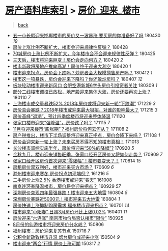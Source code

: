 [房产语料库索引](../../README.md)  > [房价_迎来_楼市](房价_迎来_楼市.md)
====
> [back](../README.md)

- [五一小长假迎来邯郸楼市的房价又一波暴涨 要买房的你准备好了吗](http://jkwz.applinzi.com/ittc/7097731015604962320.html#%E4%BA%94%E4%B8%80%E5%B0%8F%E9%95%BF%E5%81%87%E8%BF%8E%E6%9D%A5%E9%82%AF%E9%83%B8%E6%A5%BC%E5%B8%82%E7%9A%84%E6%88%BF%E4%BB%B7%E5%8F%88%E4%B8%80%E6%B3%A2%E6%9A%B4%E6%B6%A8+%E8%A6%81%E4%B9%B0%E6%88%BF%E7%9A%84%E4%BD%A0%E5%87%86%E5%A4%87%E5%A5%BD%E4%BA%86%E5%90%97) 180430 *19* 
- [房价上涨比例不断扩大，楼市会迎来规律性反弹？](http://jkwz.applinzi.com/ittc/7097061207993484305.html#%E6%88%BF%E4%BB%B7%E4%B8%8A%E6%B6%A8%E6%AF%94%E4%BE%8B%E4%B8%8D%E6%96%AD%E6%89%A9%E5%A4%A7%EF%BC%8C%E6%A5%BC%E5%B8%82%E4%BC%9A%E8%BF%8E%E6%9D%A5%E8%A7%84%E5%BE%8B%E6%80%A7%E5%8F%8D%E5%BC%B9%EF%BC%9F) 180428  
- [70城房价上涨比例不断扩大，今年楼市会不会迎来规律性反弹？](http://jkwz.applinzi.com/ittc/7095831070966809611.html#70%E5%9F%8E%E6%88%BF%E4%BB%B7%E4%B8%8A%E6%B6%A8%E6%AF%94%E4%BE%8B%E4%B8%8D%E6%96%AD%E6%89%A9%E5%A4%A7%EF%BC%8C%E4%BB%8A%E5%B9%B4%E6%A5%BC%E5%B8%82%E4%BC%9A%E4%B8%8D%E4%BC%9A%E8%BF%8E%E6%9D%A5%E8%A7%84%E5%BE%8B%E6%80%A7%E5%8F%8D%E5%BC%B9%EF%BC%9F) 180425  
- [三天后，楼市将迎来巨变！房价会走向何方？](http://jkwz.applinzi.com/ittc/7094098611409519627.html#%E4%B8%89%E5%A4%A9%E5%90%8E%EF%BC%8C%E6%A5%BC%E5%B8%82%E5%B0%86%E8%BF%8E%E6%9D%A5%E5%B7%A8%E5%8F%98%EF%BC%81%E6%88%BF%E4%BB%B7%E4%BC%9A%E8%B5%B0%E5%90%91%E4%BD%95%E6%96%B9%EF%BC%9F) 180420 *2* 
- [楼市新政将房地产推向高潮！房价终于迎来大利空](http://jkwz.applinzi.com/ittc/7094013992475558928.html#%E6%A5%BC%E5%B8%82%E6%96%B0%E6%94%BF%E5%B0%86%E6%88%BF%E5%9C%B0%E4%BA%A7%E6%8E%A8%E5%90%91%E9%AB%98%E6%BD%AE%EF%BC%81%E6%88%BF%E4%BB%B7%E7%BB%88%E4%BA%8E%E8%BF%8E%E6%9D%A5%E5%A4%A7%E5%88%A9%E7%A9%BA) 180420 *1* 
- [楼市迎来拐点，房价会下跌吗？炒房者会大规模抛售房产吗？](http://jkwz.applinzi.com/ittc/7091103516355724299.html#%E6%A5%BC%E5%B8%82%E8%BF%8E%E6%9D%A5%E6%8B%90%E7%82%B9%EF%BC%8C%E6%88%BF%E4%BB%B7%E4%BC%9A%E4%B8%8B%E8%B7%8C%E5%90%97%EF%BC%9F%E7%82%92%E6%88%BF%E8%80%85%E4%BC%9A%E5%A4%A7%E8%A7%84%E6%A8%A1%E6%8A%9B%E5%94%AE%E6%88%BF%E4%BA%A7%E5%90%97%EF%BC%9F) 180412 *1* 
- [楼市这一项暴跌，房价会迎来下降吗？你还敢炒房吗？](http://jkwz.applinzi.com/ittc/7089351833091048458.html#%E6%A5%BC%E5%B8%82%E8%BF%99%E4%B8%80%E9%A1%B9%E6%9A%B4%E8%B7%8C%EF%BC%8C%E6%88%BF%E4%BB%B7%E4%BC%9A%E8%BF%8E%E6%9D%A5%E4%B8%8B%E9%99%8D%E5%90%97%EF%BC%9F%E4%BD%A0%E8%BF%98%E6%95%A2%E7%82%92%E6%88%BF%E5%90%97%EF%BC%9F) 180407 *12* 
- [板块轮动楼市迎来新风口 合肥空港新城6字头房价引投资者关注](http://jkwz.applinzi.com/ittc/7078424458354492426.html#%E6%9D%BF%E5%9D%97%E8%BD%AE%E5%8A%A8%E6%A5%BC%E5%B8%82%E8%BF%8E%E6%9D%A5%E6%96%B0%E9%A3%8E%E5%8F%A3+%E5%90%88%E8%82%A5%E7%A9%BA%E6%B8%AF%E6%96%B0%E5%9F%8E6%E5%AD%97%E5%A4%B4%E6%88%BF%E4%BB%B7%E5%BC%95%E6%8A%95%E8%B5%84%E8%80%85%E5%85%B3%E6%B3%A8) 180309 *1* 
- [部分二线楼市调控已放松，地产股迎来集体大涨，房价还要再次上涨？](http://jkwz.applinzi.com/ittc/7056893946158908422.html#%E9%83%A8%E5%88%86%E4%BA%8C%E7%BA%BF%E6%A5%BC%E5%B8%82%E8%B0%83%E6%8E%A7%E5%B7%B2%E6%94%BE%E6%9D%BE%EF%BC%8C%E5%9C%B0%E4%BA%A7%E8%82%A1%E8%BF%8E%E6%9D%A5%E9%9B%86%E4%BD%93%E5%A4%A7%E6%B6%A8%EF%BC%8C%E6%88%BF%E4%BB%B7%E8%BF%98%E8%A6%81%E5%86%8D%E6%AC%A1%E4%B8%8A%E6%B6%A8%EF%BC%9F) 180110 *7* 
- [上海楼市成交量暴跌52% 2018年房价或将迎来新一轮“下跌潮”](http://jkwz.applinzi.com/ittc/7052523399564231697.html#%E4%B8%8A%E6%B5%B7%E6%A5%BC%E5%B8%82%E6%88%90%E4%BA%A4%E9%87%8F%E6%9A%B4%E8%B7%8C52%25+2018%E5%B9%B4%E6%88%BF%E4%BB%B7%E6%88%96%E5%B0%86%E8%BF%8E%E6%9D%A5%E6%96%B0%E4%B8%80%E8%BD%AE%E2%80%9C%E4%B8%8B%E8%B7%8C%E6%BD%AE%E2%80%9D) 171229 *3* 
- [房价真会暴跌？2018年楼市或迎来最大狠招，对谁的影响最大？](http://jkwz.applinzi.com/ittc/7047227799406904336.html#%E6%88%BF%E4%BB%B7%E7%9C%9F%E4%BC%9A%E6%9A%B4%E8%B7%8C%EF%BC%9F2018%E5%B9%B4%E6%A5%BC%E5%B8%82%E6%88%96%E8%BF%8E%E6%9D%A5%E6%9C%80%E5%A4%A7%E7%8B%A0%E6%8B%9B%EF%BC%8C%E5%AF%B9%E8%B0%81%E7%9A%84%E5%BD%B1%E5%93%8D%E6%9C%80%E5%A4%A7%EF%BC%9F) 171215 *3* 
- [房价高峰“退潮”，预计四季度楼市将迎来整体降温](http://jkwz.applinzi.com/ittc/7038045750154511376.html#%E6%88%BF%E4%BB%B7%E9%AB%98%E5%B3%B0%E2%80%9C%E9%80%80%E6%BD%AE%E2%80%9D%EF%BC%8C%E9%A2%84%E8%AE%A1%E5%9B%9B%E5%AD%A3%E5%BA%A6%E6%A5%BC%E5%B8%82%E5%B0%86%E8%BF%8E%E6%9D%A5%E6%95%B4%E4%BD%93%E9%99%8D%E6%B8%A9) 171120  
- [张家口楼市迎来“强降温”，房价跌了吗？](http://jkwz.applinzi.com/ittc/7036259446743893008.html#%E5%BC%A0%E5%AE%B6%E5%8F%A3%E6%A5%BC%E5%B8%82%E8%BF%8E%E6%9D%A5%E2%80%9C%E5%BC%BA%E9%99%8D%E6%B8%A9%E2%80%9D%EF%BC%8C%E6%88%BF%E4%BB%B7%E8%B7%8C%E4%BA%86%E5%90%97%EF%BC%9F) 171115 *7* 
- [11月将迎来楼市“膨胀期”？福州房价将何去何从？](http://jkwz.applinzi.com/ittc/7033614711067771920.html#11%E6%9C%88%E5%B0%86%E8%BF%8E%E6%9D%A5%E6%A5%BC%E5%B8%82%E2%80%9C%E8%86%A8%E8%83%80%E6%9C%9F%E2%80%9D%EF%BC%9F%E7%A6%8F%E5%B7%9E%E6%88%BF%E4%BB%B7%E5%B0%86%E4%BD%95%E5%8E%BB%E4%BD%95%E4%BB%8E%EF%BC%9F) 171108 *2* 
- [房产税推出，楼市下半场调整将迎来真正拐点，房价会降下来吗？](http://jkwz.applinzi.com/ittc/7033522852899324944.html#%E6%88%BF%E4%BA%A7%E7%A8%8E%E6%8E%A8%E5%87%BA%EF%BC%8C%E6%A5%BC%E5%B8%82%E4%B8%8B%E5%8D%8A%E5%9C%BA%E8%B0%83%E6%95%B4%E5%B0%86%E8%BF%8E%E6%9D%A5%E7%9C%9F%E6%AD%A3%E6%8B%90%E7%82%B9%EF%BC%8C%E6%88%BF%E4%BB%B7%E4%BC%9A%E9%99%8D%E4%B8%8B%E6%9D%A5%E5%90%97%EF%BC%9F) 171108 *1* 
- [房价会迎来新一轮上涨？未来买房不得不知的楼市真相！](http://jkwz.applinzi.com/ittc/7023984898698904592.html#%E6%88%BF%E4%BB%B7%E4%BC%9A%E8%BF%8E%E6%9D%A5%E6%96%B0%E4%B8%80%E8%BD%AE%E4%B8%8A%E6%B6%A8%EF%BC%9F%E6%9C%AA%E6%9D%A5%E4%B9%B0%E6%88%BF%E4%B8%8D%E5%BE%97%E4%B8%8D%E7%9F%A5%E7%9A%84%E6%A5%BC%E5%B8%82%E7%9C%9F%E7%9B%B8%EF%BC%81) 171013  
- [长沙楼市调控实施半年，房价将迎来“50%的降幅”?](http://jkwz.applinzi.com/ittc/7015317179694842897.html#%E9%95%BF%E6%B2%99%E6%A5%BC%E5%B8%82%E8%B0%83%E6%8E%A7%E5%AE%9E%E6%96%BD%E5%8D%8A%E5%B9%B4%EF%BC%8C%E6%88%BF%E4%BB%B7%E5%B0%86%E8%BF%8E%E6%9D%A5%E2%80%9C50%25%E7%9A%84%E9%99%8D%E5%B9%85%E2%80%9D%3F) 170920 *5* 
- [金秋九月，楼市迎来销售旺季，张家口经开区房价又将如何走势？](http://jkwz.applinzi.com/ittc/7011368065747649552.html#%E9%87%91%E7%A7%8B%E4%B9%9D%E6%9C%88%EF%BC%8C%E6%A5%BC%E5%B8%82%E8%BF%8E%E6%9D%A5%E9%94%80%E5%94%AE%E6%97%BA%E5%AD%A3%EF%BC%8C%E5%BC%A0%E5%AE%B6%E5%8F%A3%E7%BB%8F%E5%BC%80%E5%8C%BA%E6%88%BF%E4%BB%B7%E5%8F%88%E5%B0%86%E5%A6%82%E4%BD%95%E8%B5%B0%E5%8A%BF%EF%BC%9F) 170909 *7* 
- [张家口经开区房价首次迎来“零涨幅”！楼市要变天？！](http://jkwz.applinzi.com/ittc/7001698473387492368.html#%E5%BC%A0%E5%AE%B6%E5%8F%A3%E7%BB%8F%E5%BC%80%E5%8C%BA%E6%88%BF%E4%BB%B7%E9%A6%96%E6%AC%A1%E8%BF%8E%E6%9D%A5%E2%80%9C%E9%9B%B6%E6%B6%A8%E5%B9%85%E2%80%9D%EF%BC%81%E6%A5%BC%E5%B8%82%E8%A6%81%E5%8F%98%E5%A4%A9%EF%BC%9F%EF%BC%81) 170814 *15* 
- [房租房价双双利好，楼市迎来买方市场？](http://jkwz.applinzi.com/ittc/6977211739438318596.html#%E6%88%BF%E7%A7%9F%E6%88%BF%E4%BB%B7%E5%8F%8C%E5%8F%8C%E5%88%A9%E5%A5%BD%EF%BC%8C%E6%A5%BC%E5%B8%82%E8%BF%8E%E6%9D%A5%E4%B9%B0%E6%96%B9%E5%B8%82%E5%9C%BA%EF%BC%9F) 170609 *6* 
- [滁州楼市迎来寒冬 房价拐点初现端倪？](http://jkwz.applinzi.com/ittc/6912146105378014213.html#%E6%BB%81%E5%B7%9E%E6%A5%BC%E5%B8%82%E8%BF%8E%E6%9D%A5%E5%AF%92%E5%86%AC+%E6%88%BF%E4%BB%B7%E6%8B%90%E7%82%B9%E5%88%9D%E7%8E%B0%E7%AB%AF%E5%80%AA%EF%BC%9F) 161216 *5* 
- [二手房价上涨2.5% 香港楼市或迎来“春天”](http://jkwz.applinzi.com/ittc/6886617158427083780.html#%E4%BA%8C%E6%89%8B%E6%88%BF%E4%BB%B7%E4%B8%8A%E6%B6%A82.5%25+%E9%A6%99%E6%B8%AF%E6%A5%BC%E5%B8%82%E6%88%96%E8%BF%8E%E6%9D%A5%E2%80%9C%E6%98%A5%E5%A4%A9%E2%80%9D) 161008  
- [南京连环拳降温楼市，房价将会迎来拐点？](http://jkwz.applinzi.com/ittc/6883235255250584581.html#%E5%8D%97%E4%BA%AC%E8%BF%9E%E7%8E%AF%E6%8B%B3%E9%99%8D%E6%B8%A9%E6%A5%BC%E5%B8%82%EF%BC%8C%E6%88%BF%E4%BB%B7%E5%B0%86%E4%BC%9A%E8%BF%8E%E6%9D%A5%E6%8B%90%E7%82%B9%EF%BC%9F) 160929 *57* 
- [深圳房价突现四年最强暴跌！楼市迎来五大地雷](http://jkwz.applinzi.com/ittc/6862515844004971524.html#%E6%B7%B1%E5%9C%B3%E6%88%BF%E4%BB%B7%E7%AA%81%E7%8E%B0%E5%9B%9B%E5%B9%B4%E6%9C%80%E5%BC%BA%E6%9A%B4%E8%B7%8C%EF%BC%81%E6%A5%BC%E5%B8%82%E8%BF%8E%E6%9D%A5%E4%BA%94%E5%A4%A7%E5%9C%B0%E9%9B%B7) 160804 *5* 
- [深圳房价暴跌近5000元！楼市迎来五大地雷](http://jkwz.applinzi.com/ittc/6862493677552927749.html#%E6%B7%B1%E5%9C%B3%E6%88%BF%E4%BB%B7%E6%9A%B4%E8%B7%8C%E8%BF%915000%E5%85%83%EF%BC%81%E6%A5%BC%E5%B8%82%E8%BF%8E%E6%9D%A5%E4%BA%94%E5%A4%A7%E5%9C%B0%E9%9B%B7) 160804 *1* 
- [房价快速上涨抑制购房需求 福州楼市迎来拐点？](http://jkwz.applinzi.com/ittc/6849821698769290245.html#%E6%88%BF%E4%BB%B7%E5%BF%AB%E9%80%9F%E4%B8%8A%E6%B6%A8%E6%8A%91%E5%88%B6%E8%B4%AD%E6%88%BF%E9%9C%80%E6%B1%82+%E7%A6%8F%E5%B7%9E%E6%A5%BC%E5%B8%82%E8%BF%8E%E6%9D%A5%E6%8B%90%E7%82%B9%EF%BC%9F) 160701 *14* 
- [楼市迎来“小阳春” 日照3月房价环比上涨0.02%](http://jkwz.applinzi.com/ittc/6816205737545958404.html#%E6%A5%BC%E5%B8%82%E8%BF%8E%E6%9D%A5%E2%80%9C%E5%B0%8F%E9%98%B3%E6%98%A5%E2%80%9D+%E6%97%A5%E7%85%A73%E6%9C%88%E6%88%BF%E4%BB%B7%E7%8E%AF%E6%AF%94%E4%B8%8A%E6%B6%A80.02%25) 160401 *11* 
- [房价迎来“六连涨” 南京市物价局否认楼市“限价”](http://jkwz.applinzi.com/ittc/6745914173739860996.html#%E6%88%BF%E4%BB%B7%E8%BF%8E%E6%9D%A5%E2%80%9C%E5%85%AD%E8%BF%9E%E6%B6%A8%E2%80%9D+%E5%8D%97%E4%BA%AC%E5%B8%82%E7%89%A9%E4%BB%B7%E5%B1%80%E5%90%A6%E8%AE%A4%E6%A5%BC%E5%B8%82%E2%80%9C%E9%99%90%E4%BB%B7%E2%80%9D) 150925  
- [8月份的仙游楼市将迎来房价分水岭？](http://jkwz.applinzi.com/ittc/547650615576048260.html#8%E6%9C%88%E4%BB%BD%E7%9A%84%E4%BB%99%E6%B8%B8%E6%A5%BC%E5%B8%82%E5%B0%86%E8%BF%8E%E6%9D%A5%E6%88%BF%E4%BB%B7%E5%88%86%E6%B0%B4%E5%B2%AD%EF%BC%9F) 150806  
- [福州楼市：房价迎来复苏节点](http://jkwz.applinzi.com/ittc/547650614967023253.html#%E7%A6%8F%E5%B7%9E%E6%A5%BC%E5%B8%82%EF%BC%9A%E6%88%BF%E4%BB%B7%E8%BF%8E%E6%9D%A5%E5%A4%8D%E8%8B%8F%E8%8A%82%E7%82%B9) 150716 *7* 
- [公积金新政致楼市升温 烟台房价或迎来小涨](http://jkwz.applinzi.com/ittc/547650611407030823.html#%E5%85%AC%E7%A7%AF%E9%87%91%E6%96%B0%E6%94%BF%E8%87%B4%E6%A5%BC%E5%B8%82%E5%8D%87%E6%B8%A9+%E7%83%9F%E5%8F%B0%E6%88%BF%E4%BB%B7%E6%88%96%E8%BF%8E%E6%9D%A5%E5%B0%8F%E6%B6%A8) 150504 *9* 
- [楼市迎来“两会”行情 房价上涨可期](http://jkwz.applinzi.com/ittc/547650611397637393.html#%E6%A5%BC%E5%B8%82%E8%BF%8E%E6%9D%A5%E2%80%9C%E4%B8%A4%E4%BC%9A%E2%80%9D%E8%A1%8C%E6%83%85+%E6%88%BF%E4%BB%B7%E4%B8%8A%E6%B6%A8%E5%8F%AF%E6%9C%9F) 150317 *2* 
